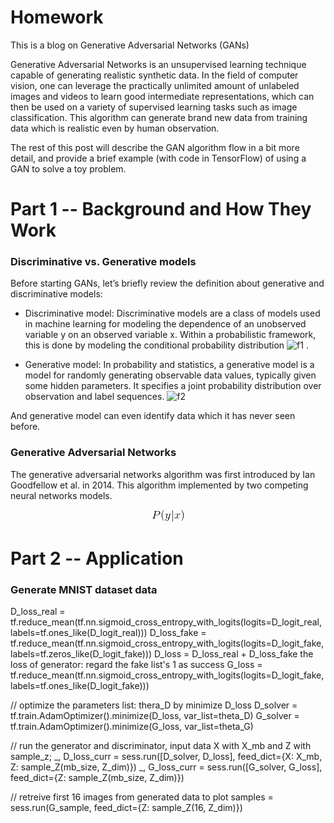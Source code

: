 # Homework

This is a blog on Generative Adversarial Networks (GANs)

Generative Adversarial Networks is an unsupervised learning technique capable of generating realistic synthetic data. In the field of computer vision, one can leverage the practically unlimited amount of unlabeled images and videos to learn good intermediate representations, which can then be used on a variety of supervised learning tasks such as image classification. This algorithm can generate brand new data from training data which is realistic even by human observation.

The rest of this post will describe the GAN algorithm flow in a bit more detail, and provide a brief example (with code in TensorFlow) of using a GAN to solve a toy problem.

# Part 1 -- Background and How They Work

### Discriminative vs. Generative models

Before starting GANs, let’s briefly review the definition about generative and discriminative models:

- Discriminative model: Discriminative models are a class of models used in machine learning for modeling the dependence of an unobserved variable y on an observed variable x. Within a probabilistic framework, this is done by modeling the conditional probability distribution ![f1] .

- Generative model: In probability and statistics, a generative model is a model for randomly generating observable data values, typically given some hidden parameters. It specifies a joint probability distribution over observation and label sequences. ![f2]

And generative model can even identify data which it has never seen before.

### Generative Adversarial Networks

The generative adversarial networks algorithm was first introduced by Ian Goodfellow et al. in 2014. 
This algorithm implemented by two competing neural networks models.

<p align="center">
  <img src="CodeCogsEqn.gif">
</p>

# Part 2 -- Application
### Generate MNIST dataset data

D_loss_real = tf.reduce_mean(tf.nn.sigmoid_cross_entropy_with_logits(logits=D_logit_real, labels=tf.ones_like(D_logit_real)))
D_loss_fake = tf.reduce_mean(tf.nn.sigmoid_cross_entropy_with_logits(logits=D_logit_fake, labels=tf.zeros_like(D_logit_fake)))
D_loss = D_loss_real + D_loss_fake
the loss of generator: regard the fake list's 1 as success
G_loss = tf.reduce_mean(tf.nn.sigmoid_cross_entropy_with_logits(logits=D_logit_fake, labels=tf.ones_like(D_logit_fake)))

// optimize the parameters list: thera_D by minimize D_loss
D_solver = tf.train.AdamOptimizer().minimize(D_loss, var_list=theta_D)
G_solver = tf.train.AdamOptimizer().minimize(G_loss, var_list=theta_G)

// run the generator and discriminator, input data X with X_mb and Z with sample_z;
 _, D_loss_curr = sess.run([D_solver, D_loss], feed_dict={X: X_mb, Z: sample_Z(mb_size, Z_dim)})
_, G_loss_curr = sess.run([G_solver, G_loss], feed_dict={Z: sample_Z(mb_size, Z_dim)})

// retreive first 16 images from generated data to plot
samples = sess.run(G_sample, feed_dict={Z: sample_Z(16, Z_dim)})


[f1]:http://chart.apis.google.com/chart?cht=tx&chl=P(y|x)
[f2]:http://chart.apis.google.com/chart?cht=tx&chl=P(x,y)
[f3]:http://chart.apis.google.com/chart?cht=tx&chl=\underset{(s,t)\inS_{xy}}
